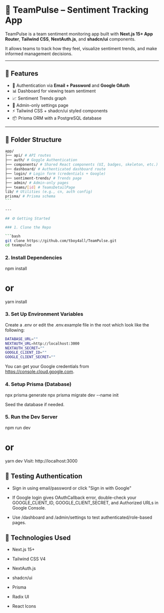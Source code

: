# 🧠 TeamPulse – Sentiment Tracking App

TeamPulse is a team sentiment monitoring app built with **Next.js 15+ App Router**, **Tailwind CSS**, **NextAuth.js**, and **shadcn/ui** components.

It allows teams to track how they feel, visualize sentiment trends, and make informed management decisions.

---

## 🚀 Features

- 🔐 Authentication via **Email + Password** and **Google OAuth**
- 📊 Dashboard for viewing team sentiment
- 📈 Sentiment Trends graph
- 👥 Admin-only settings page
- ⚡️ Tailwind CSS + shadcn/ui styled components
- 📦 Prisma ORM with a PostgreSQL database

---

## 📁 Folder Structure

````bash
app/
├── api/ # API routes
├── auth/ # Goggle Authentication
├── components/ # Shared React components (UI, badges, skeleton, etc.)
├── dashboard/ # Authenticated dashboard route
├── login/ # Login form (credentials + Google)
├── sentiment-trends/ # Trends page
├── admin/ # Admin-only pages
├── teams/[id] # TeamsDetailPage
lib/ # Utilities (e.g., cn, auth config)
prisma/ # Prisma schema
```

---

## ⚙️ Getting Started

### 1. Clone the Repo

```bash
git clone https://github.com/tboy4all/TeamPulse.git
cd teampulse
````

### 2. Install Dependencies

npm install

# or

yarn install

### 3. Set Up Environment Variables

Create a .env or edit the .env.example file in the root which look like the following:

```bash
DATABASE_URL=""
NEXTAUTH_URL=http://localhost:3000
NEXTAUTH_SECRET=""
GOOGLE_CLIENT_ID=""
GOOGLE_CLIENT_SECRET=""
```

You can get your Google credentials from https://console.cloud.google.com.

### 4. Setup Prisma (Database)

npx prisma generate
npx prisma migrate dev --name init

Seed the database if needed.

### 5. Run the Dev Server

npm run dev

# or

yarn dev
Visit: http://localhost:3000

## 🧪 Testing Authentication

- Sign in using email/password or click "Sign in with Google"

- If Google login gives OAuthCallback error, double-check your GOOGLE_CLIENT_ID, GOOGLE_CLIENT_SECRET, and Authorized URLs in Google Console.

- Use /dashboard and /admin/settings to test authenticated/role-based pages.

## 🧩 Technologies Used

- Next.js 15+

- Tailwind CSS V4

- NextAuth.js

- shadcn/ui

- Prisma

- Radix UI

- React Icons
